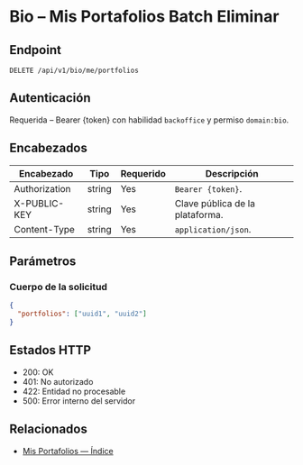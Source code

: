 # Bio – Mis Portafolios Batch Eliminar

## Endpoint

```
DELETE /api/v1/bio/me/portfolios
```

## Autenticación

Requerida – Bearer {token} con habilidad `backoffice` y permiso `domain:bio`.

## Encabezados

| Encabezado           | Tipo   | Requerido | Descripción |
| ---------------- | ------ | -------- | ----------- |
| Authorization    | string | Yes      | `Bearer {token}`. |
| X-PUBLIC-KEY     | string | Yes      | Clave pública de la plataforma. |
| Content-Type     | string | Yes      | `application/json`. |

## Parámetros

### Cuerpo de la solicitud

```json
{
  "portfolios": ["uuid1", "uuid2"]
}
```

## Estados HTTP

- 200: OK
- 401: No autorizado
- 422: Entidad no procesable
- 500: Error interno del servidor

## Relacionados

- [Mis Portafolios — Índice](MyPortfoliosÍndice.md)
